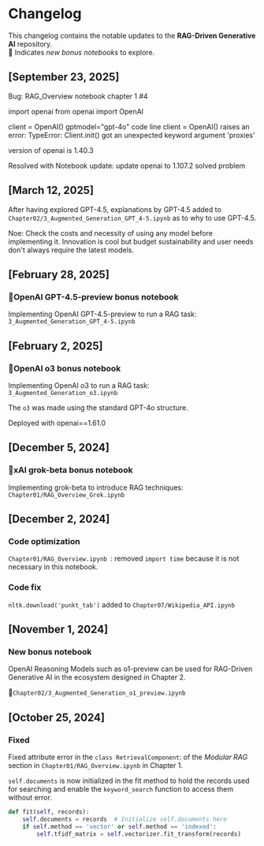 # Changelog

This changelog contains the notable updates to the **RAG-Driven Generative AI** repository.   
🐬 Indicates *new bonus notebooks* to explore.

## [September 23, 2025]

Bug: RAG_Overview notebook chapter 1 #4

import openai
from openai import OpenAI

client = OpenAI()
gptmodel="gpt-4o"
code line client = OpenAI() raises an error:
TypeError: Client.init() got an unexpected keyword argument 'proxies'

version of openai is 1.40.3

Resolved with Notebook update:
update openai to 1.107.2 solved problem

## [March 12, 2025]
After having explored GPT-4.5, explanations by GPT-4.5 added to
`Chapter02/3_Augmented_Generation_GPT_4-5.ipynb`
as to why to use GPT-4.5.

Noe: Check the costs and necessity of using any model before implementing it. Innovation is cool but
budget sustainability and user needs don't always require the latest models.

## [February 28, 2025]

### 🐬OpenAI GPT-4.5-preview bonus notebook

Implementing OpenAI GPT-4.5-preview to run a RAG task:
`3_Augmented_Generation_GPT_4-5.ipynb`

## [February 2, 2025]

### 🐬OpenAI o3 bonus notebook

Implementing OpenAI o3 to run a RAG task:
`3_Augmented_Generation_o3.ipynb`

The `o3` was made using the standard GPT-4o structure.

Deployed with openai==1.61.0

## [December 5, 2024]

### 🐬xAI grok-beta bonus notebook

Implementing grok-beta to introduce RAG techniques:
`Chapter01/RAG_Overview_Grok.ipynb`

## [December 2, 2024]

### Code optimization

 `Chapter01/RAG_Overview.ipynb `: removed `import time` because it is not necessary in this notebook.

### Code fix

`nltk.download('punkt_tab')` added to `Chapter07/Wikipedia_API.ipynb`

## [November 1, 2024]

### New bonus notebook

OpenAI Reasoning Models such as o1-preview can be used for RAG-Driven Generative AI in the ecosystem designed in Chapter 2.

🐬`Chapter02/3_Augmented_Generation_o1_preview.ipynb` 

## [October 25, 2024]

### Fixed
Fixed attribute error in the `class RetrievalComponent`: of the *Modular RAG* section in `Chapter01/RAG_Overview.ipynb` in Chapter 1.

`self.documents` is now initialized in the fit method to hold the records used for searching and enable the `keyword_search` function to access them without error.   

```python
def fit(self, records):
    self.documents = records  # Initialize self.documents here
    if self.method == 'vector' or self.method == 'indexed':
        self.tfidf_matrix = self.vectorizer.fit_transform(records)
```
    


